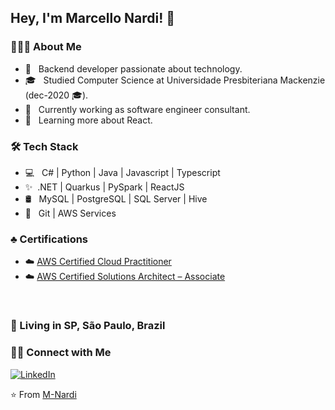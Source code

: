 <h2> Hey, I'm Marcello Nardi! 👋</h2>

<h3> 👨🏻‍💻 About Me </h3>

- 🤔 &nbsp; Backend developer passionate about technology.
- 🎓 &nbsp; Studied Computer Science at Universidade Presbiteriana Mackenzie (dec-2020 🎓).
- 💼 &nbsp; Currently working as software engineer consultant.
- 🌱 &nbsp; Learning more about React.

<h3>🛠 Tech Stack</h3>

- 💻 &nbsp; C# | Python | Java | Javascript | Typescript 
- ✨&nbsp; .NET | Quarkus | PySpark | ReactJS
- 🛢 &nbsp; MySQL | PostgreSQL | SQL Server | Hive
- 🔧 &nbsp; Git | AWS Services

<h3>♣️ Certifications</h3>

- ☁️ <a href="https://www.credly.com/badges/c1bcaccb-e9e7-440e-921a-7ccaf6528701/linked_in_profile">AWS Certified Cloud Practitioner</a>
- ☁️ <a href="https://www.credly.com/badges/653e3307-8848-4583-af45-75954e034623/public_url">AWS Certified Solutions Architect – Associate</a>

<br>

<h3 align="left">
  📌  Living in <b>SP</b>, <b>São Paulo</b>, <b>Brazil</b>  
</h3>

<h3> 🤝🏻 Connect with Me </h3>

<p align="center">

<a href="https://www.linkedin.com/in/M-Nardi/"><img alt="LinkedIn" src="https://img.shields.io/badge/Linkedin-Marcello_Nardi-blue?logo=Linkedin"></a>

</p>

⭐️ From [M-Nardi](https://github.com/M-Nardi)
